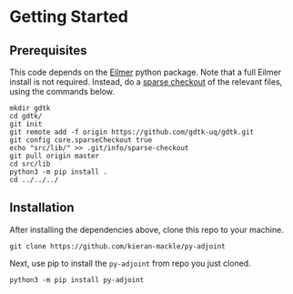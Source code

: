 # Getting Started

## Prerequisites
This code depends on the [Eilmer](https://github.com/gdtk-uq/gdtk) python 
package. Note that a full Eilmer install is not required. Instead, do a 
[sparse checkout](https://stackoverflow.com/questions/600079/how-do-i-clone-a-subdirectory-only-of-a-git-repository)
of the relevant files, using the commands below.

```
mkdir gdtk
cd gdtk/
git init
git remote add -f origin https://github.com/gdtk-uq/gdtk.git
git config core.sparseCheckout true
echo "src/lib/" >> .git/info/sparse-checkout
git pull origin master
cd src/lib
python3 -m pip install .
cd ../../../
```

## Installation
After installing the dependencies above, clone this repo to your machine.

```
git clone https://github.com/kieran-mackle/py-adjoint
```

Next, use pip to install the `py-adjoint` from repo you just cloned.

```
python3 -m pip install py-adjoint
```


